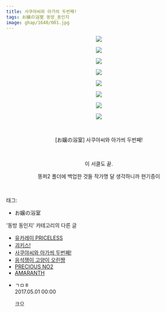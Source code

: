 ```yaml
---
title: 사쿠야씨와 아가씌 두번째!
tags: お嬢の浴室 동방_동인지
image: ghap/1640/001.jpg
---
```

<div class="article">
<p style="text-align: center; clear: none; float: none;"><img src="{{ site.nasurl }}/ghap/1640/001.jpg"/></p>
<p style="text-align: center; clear: none; float: none;"><img src="{{ site.nasurl }}/ghap/1640/002.jpg"/></p>
<p style="text-align: center; clear: none; float: none;"><img src="{{ site.nasurl }}/ghap/1640/003.jpg"/></p>
<p style="text-align: center; clear: none; float: none;"><img src="{{ site.nasurl }}/ghap/1640/004.jpg"/></p>
<p style="text-align: center; clear: none; float: none;"><img src="{{ site.nasurl }}/ghap/1640/005.jpg"/></p>
<p style="text-align: center; clear: none; float: none;"><img src="{{ site.nasurl }}/ghap/1640/006.jpg"/></p>
<p style="text-align: center; clear: none; float: none;"><img src="{{ site.nasurl }}/ghap/1640/007.jpg"/></p>
<p style="text-align: center; clear: none; float: none;"><img src="{{ site.nasurl }}/ghap/1640/008.jpg"/></p>
<p style="text-align: center; clear: none; float: none;"><br/></p>
<p style="text-align: center; clear: none; float: none;">[お嬢の浴室] 사쿠야씨와 아가씌 두번째!</p>
<p style="text-align: center; clear: none; float: none;"><br/></p>
<p style="text-align: center; clear: none; float: none;">이 서클도 끝.</p>
<p style="text-align: center; clear: none; float: none;">똥퍼2 폴더에 백업한 것들 작가명 달 생각하니까 현기증이</p>
<p><br/></p>
</div><div class="tagTrail">
<p>태그: </p>
<ul>
<li>お嬢の浴室</li>
</ul>
</div><div class="another">
<p>'동방 동인지' 카테고리의 다른 글</p>
<ul>
<li><a href="/2016-08-17-ghap_1642">유카레이 PRICELESS</a></li>
<li><a href="/2016-08-17-ghap_1641">괴키스!</a></li>
<li><a href="/2016-08-17-ghap_1640">사쿠야씨와 아가씌 두번째!</a></li>
<li><a href="/2016-08-17-ghap_1639">응석쟁이 고양이 오린쨩</a></li>
<li><a href="/2016-08-17-ghap_1638">PRECIOUS NO2</a></li>
<li><a href="/2016-08-17-ghap_1635">AMARANTH</a></li>
</ul>
</div><div class="cb_module cb_fluid">
<div class="cb_wrt cb_profile">
<div class="comment">
<ul>
<li class="cb_thumb_off" id="comment14978131">
<div class="cb_comment_area">
<div class="cb_info_area">
<div class="cb_section">
<span class="cb_nick_name">ㄱㅁㅎ</span>
</div>
<div class="cb_section">
<span class="cb_date">2017.05.01 00:00 </span>
</div>
</div>
<div class="cb_dsc_comment">
<p class="cb_dsc">
											크으
										</p>
</div>
</div></li>
</ul>
</div>
</div><!-- commentList close -->
</div>